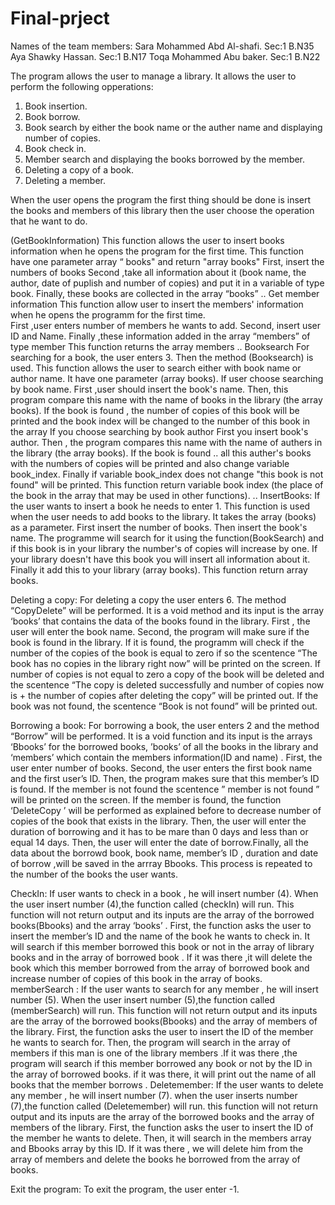 # Final-prject
Names of the team members:
Sara Mohammed Abd Al-shafi.  Sec:1    B.N35
Aya Shawky Hassan.                   Sec:1    B.N17
Toqa Mohammed Abu baker.      Sec:1    B.N22

The program allows the user to manage a library. It allows the user to perform the following opperations:
1.	Book insertion.
2.	Book borrow.
3.	Book search by either the book name or the auther name and displaying number of copies.
4.	Book check in.
5.	Member search and displaying the books borrowed by the member.
6.	Deleting a copy of a book.
7.	Deleting a member.

When the user opens the program the first thing should be done is insert the books and members of this library then the user choose the operation that he want to do.

(GetBookInformation) 
This function allows the user to insert books information when he opens the program for the first time. 
This function have one parameter array “ books" and return "array books"
First, insert the numbers of books
Second ,take all information about it (book name, the author, date of puplish and number of copies) and put it in a variable of type book.
Finally, these books are collected in  the array “books”
..
Get member information
This function allow user to insert the members' information when he opens the programm for the first time.  
First ,user enters number of members he wants to add.
Second, insert user ID and Name.
Finally ,these information added in  the array “members” of type member
This function returns the array members 
..
Booksearch
For searching for a book, the user enters 3. Then the method (Booksearch) is used.
This function allows the user to search either with book name or author name.
It have one parameter (array books).
          If user choose searching by book name.
First ,user should insert the book's name. 
Then,  this program compare this name with the name of books in the library (the array books).
If the book is found , the number of copies of this book will be printed  and the book index will be changed to the number of this book in the array
If you choose searching by book author
First you insert book's author.
Then , the program compares this name with the name of authers in the library (the array books).
If the book is found .. all this auther's books with the numbers of copies will be printed and also change variable book_index.
Finally if variable book_index does not change "this book is not found" will be printed.
This function return variable book index (the place of the book in the array that may be used in other functions).
..
InsertBooks:
If the user wants to insert a book he needs to enter 1. 
This function is used when the user needs to add books to the library.
It takes the  array (books) as a parameter.
First insert the number of books.
Then insert the book's name.
The programme will search for it using the function(BookSearch) and if this book is in your library the number's of copies will increase by one. 
If your library doesn't have this book you will insert all information about it.
Finally it add this to your library (array books).
This function return array books.

Deleting a copy:
For deleting a copy the user enters 6. The method “CopyDelete” will be performed. It is a void method and its input is the array ‘books’ that contains the data of the books found in the library. 
First , the user will enter the book name. Second, the program will make sure if the book is found in the library. 
If it is found, the programm will check if the number of the copies of the book is equal to zero if so the scentence “The book has no copies in the library right now” will be printed on the screen. 
If number of copies is not equal to zero a copy of the book will be deleted and the scentence “The copy is deleted successfully and number of copies now is + the number of copies after deleting the copy” will be printed out.
If the book was not found, the scentence “Book is not found” will be printed out.    



Borrowing a book:
For borrowing a book, the user enters 2 and the method “Borrow” will be performed. It is a void function and its input is the arrays ‘Bbooks’ for the borrowed books, ’books’ of all the books in the library and ‘members’ which contain the members information(ID and name) .
First, the user enter number of books.
Second, the user enters the first book name and the first user’s ID. Then, the program makes sure that this member’s ID is found.
If the member is not found the scentence ” member is not found ” will be printed on the screen. 
If the member is found, the function ‘DeleteCopy ’ will be performed as explained before to decrease number of copies of the book that exists in the library.
Then, the user will enter the duration of borrowing and it has to be mare than 0 days and less than or equal 14 days.
Then, the user will enter the date of borrow.Finally, all the data about the borrowd book, book name, member’s ID , duration and date of borrow ,will be saved in the arrray Bbooks. This process is repeated to the number of the books the user wants.  
    
CheckIn:
If user wants to check in a book , he will insert number (4). When the user insert number (4),the function called (checkIn) will run. This function will not return output and its inputs are the array of the borrowed books(Bbooks) and the array ‘books’ . First,  the function asks the user to insert  the member’s ID and  the name of the book he wants to check in. It will  search if this member borrowed this book or not in the array of library books and in the array of borrowed book . If it was there ,it will delete the book which this member borrowed from the array of borrowed book  and increase number of copies of this book  in the array of  books. 
memberSearch :
If the user wants to search for any member , he will insert number (5). When the user insert number (5),the function called (memberSearch) will run. This function will not return output and its inputs are the array of the borrowed books(Bbooks) and the array of members of the library. First, the function asks the user to insert  the ID of the member he wants to search for. Then, the program will  search in the array of members  if this man is one of the library members .If it was there ,the program will search if this member borrowed any book or not by the ID in the array of borrowed books. if it was there, it will print out the name of all books that the member borrows . 
Deletemember:
If the user wants to delete any member , he will insert number (7). when the user inserts number (7),the function called (Deletemember) will run. this function will not return output and its inputs are the array of the borrowed books and the array of members of the library. First, the function asks the user to insert the ID of the member he wants to delete. Then, it will search in the members array and Bbooks array  by this ID.  If it was there , we will delete him from the array of members and delete the books he  borrowed from the array of books.


Exit the program:
To exit the program, the user enter -1.
